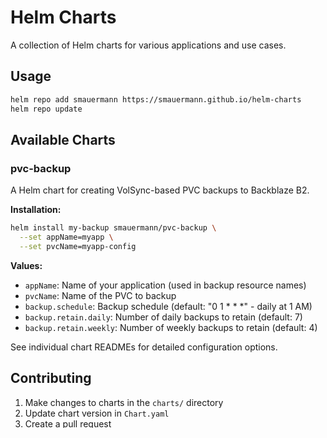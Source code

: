 # Helm Charts

A collection of Helm charts for various applications and use cases.

## Usage

```bash
helm repo add smauermann https://smauermann.github.io/helm-charts
helm repo update
```

## Available Charts

### pvc-backup

A Helm chart for creating VolSync-based PVC backups to Backblaze B2.

**Installation:**
```bash
helm install my-backup smauermann/pvc-backup \
  --set appName=myapp \
  --set pvcName=myapp-config
```

**Values:**
- `appName`: Name of your application (used in backup resource names)
- `pvcName`: Name of the PVC to backup
- `backup.schedule`: Backup schedule (default: "0 1 * * *" - daily at 1 AM)
- `backup.retain.daily`: Number of daily backups to retain (default: 7)
- `backup.retain.weekly`: Number of weekly backups to retain (default: 4)

See individual chart READMEs for detailed configuration options.

## Contributing

1. Make changes to charts in the `charts/` directory
2. Update chart version in `Chart.yaml`
3. Create a pull request
4. Charts are automatically published via GitHub Actions on release

## License

MIT